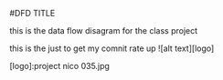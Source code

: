  #DFD TITLE

this is the data flow disagram for the class project 


this is the just to get my comnit rate up
![alt text][logo]

[logo]:project nico 035.jpg
